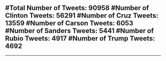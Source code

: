 #Total Number of Tweets: 90958 
#Number of Clinton Tweets: 56291
#Number of Cruz Tweets: 13559
#Number of Carson Tweets: 6053
#Number of Sanders Tweets: 5441
#Number of Rubio Tweets: 4917
#Number of Trump Tweets: 4692
---
---
